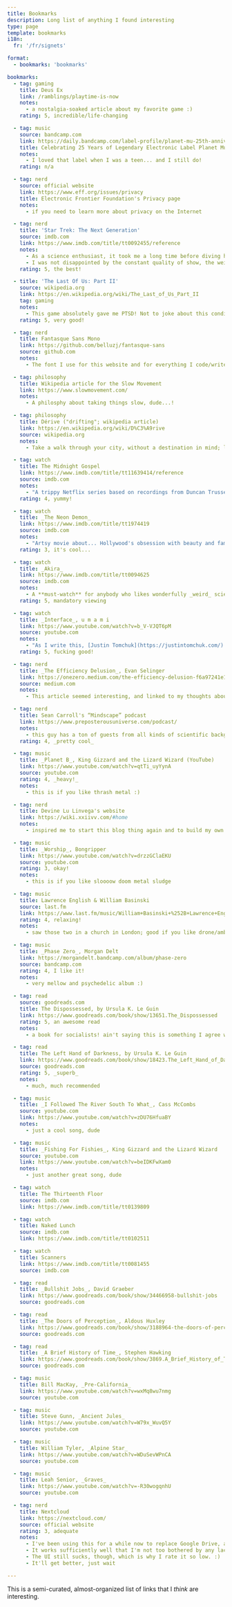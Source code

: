 ```yaml
---
title: Bookmarks
description: Long list of anything I found interesting
type: page
template: bookmarks
i18n:
  fr: '/fr/signets'

format:
  - bookmarks: 'bookmarks'

bookmarks:
  - tag: gaming
    title: Deus Ex
    link: /ramblings/playtime-is-now
    notes:
      - a nostalgia-soaked article about my favorite game :)
    rating: 5, incredible/life-changing

  - tag: music
    source: bandcamp.com
    link: https://daily.bandcamp.com/label-profile/planet-mu-25th-anniversary-guide
    title: Celebrating 25 Years of Legendary Electronic Label Planet Mu
    notes:
      - I loved that label when I was a teen... and I still do!
    rating: n/a

  - tag: nerd
    source: official website
    link: https://www.eff.org/issues/privacy
    title: Electronic Frontier Foundation's Privacy page
    notes:
      - if you need to learn more about privacy on the Internet

  - tag: nerd
    title: 'Star Trek: The Next Generation'
    source: imdb.com
    link: https://www.imdb.com/title/tt0092455/reference
    notes:
      - As a science enthusiast, it took me a long time before diving head-first into Star Trek!
      - I was not disappointed by the constant quality of show, the weirdness of it all, the old-schoolness of it (the ’90s!), the humanism of it all
    rating: 5, the best!

  - title: 'The Last Of Us: Part II'
    source: wikipedia.org
    link: https://en.wikipedia.org/wiki/The_Last_of_Us_Part_II
    tag: gaming
    notes:
      - This game absolutely gave me PTSD! Not to joke about this condition, though... the graphic violence and tortured characters often made me feel really bad for the people living in this world.
    rating: 5, very good!

  - tag: nerd
    title: Fantasque Sans Mono
    link: https://github.com/belluzj/fantasque-sans
    source: github.com
    notes:
      - The font I use for this website and for everything I code/write/script in!

  - tag: philosophy
    title: Wikipedia article for the Slow Movement
    link: https://www.slowmovement.com/
    notes:
      - A philosphy about taking things slow, dude...!

  - tag: philosophy
    title: Dérive ("drifting"; wikipedia article)
    link: https://en.wikipedia.org/wiki/D%C3%A9rive
    source: wikipedia.org
    notes:
      - Take a walk through your city, without a destination in mind; let your mind wander, let your body follow, roam around this (urban?) landscape and discover new things

  - tag: watch
    title: The Midnight Gospel
    link: https://www.imdb.com/title/tt11639414/reference
    source: imdb.com
    notes:
      - "A trippy Netflix series based on recordings from Duncan Trussell's podcast, with awesome animations!"
    rating: 4, yummy!

  - tag: watch
    title: _The Neon Demon_
    link: https://www.imdb.com/title/tt1974419
    source: imdb.com
    notes:
      - "Artsy movie about... Hollywood's obsession with beauty and fame, I think? (was probably too high while watching it)"
    rating: 3, it's cool...

  - tag: watch
    title: _Akira_
    link: https://www.imdb.com/title/tt0094625
    source: imdb.com
    notes:
      - A **must-watch** for anybody who likes wonderfully _weird_ science-fiction
    rating: 5, mandatory viewing

  - tag: watch
    title: _Interface_, u m a m i
    link: https://www.youtube.com/watch?v=b_V-VJQT6pM
    source: youtube.com
    notes:
      - "As I write this, [Justin Tomchuk](https://justintomchuk.com/) is working on the last two episodes of this brilliant animated series. It's **fucking good**."
    rating: 5, fucking good!

  - tag: nerd
    title: _The Efficiency Delusion_, Evan Selinger
    link: https://onezero.medium.com/the-efficiency-delusion-f6a97241e1e1
    source: medium.com
    notes:
      - This article seemed interesting, and linked to my thoughts about the _slow movement_ and how I should adopt a leisurely pace to stay focused on what's real

  - tag: nerd
    title: Sean Carroll's “Mindscape” podcast
    link: https://www.preposterousuniverse.com/podcast/
    notes:
      - this guy has a ton of guests from all kinds of scientific backgrounds. He's got a nice voice and is a good interviewer.
    rating: 4, _pretty cool_

  - tag: music
    title: _Planet B_, King Gizzard and the Lizard Wizard (YouTube)
    link: https://www.youtube.com/watch?v=qtTi_uyYynA
    source: youtube.com
    rating: 4, _heavy!_
    notes:
      - this is if you like thrash metal :)

  - tag: nerd
    title: Devine Lu Linvega's website
    link: https://wiki.xxiivv.com/#home
    notes:
      - inspired me to start this blog thing again and to build my own tools

  - tag: music
    title: _Worship_, Bongripper
    link: https://www.youtube.com/watch?v=drzzGClaEKU
    source: youtube.com
    rating: 3, okay!
    notes:
      - this is if you like sloooow doom metal sludge

  - tag: music
    title: Lawrence English & William Basinski
    source: last.fm
    link: https://www.last.fm/music/William+Basinski+%252B+Lawrence+English
    rating: 4, relaxing!
    notes:
      - saw those two in a church in London; good if you like drone/ambient music

  - tag: music
    title: _Phase Zero_, Morgan Delt
    link: https://morgandelt.bandcamp.com/album/phase-zero
    source: bandcamp.com
    rating: 4, I like it!
    notes:
      - very mellow and psychedelic album :)

  - tag: read
    source: goodreads.com
    title: The Dispossessed, by Ursula K. Le Guin
    link: https://www.goodreads.com/book/show/13651.The_Dispossessed
    rating: 5, an awesome read
    notes:
      - a book for socialists! ain't saying this is something I agree with! (but maybe I do)

  - tag: read
    title: The Left Hand of Darkness, by Ursula K. Le Guin
    link: https://www.goodreads.com/book/show/18423.The_Left_Hand_of_Darkness
    source: goodreads.com
    rating: 5, _superb_
    notes:
      - much, much recommended

  - tag: music
    title: _I Followed The River South To What_, Cass McCombs
    source: youtube.com
    link: https://www.youtube.com/watch?v=zDU76HfuaBY
    notes:
      - just a cool song, dude

  - tag: music
    title: _Fishing For Fishies_, King Gizzard and the Lizard Wizard
    source: youtube.com
    link: https://www.youtube.com/watch?v=beIDKFwXam0
    notes:
      - just another great song, dude

  - tag: watch
    title: The Thirteenth Floor
    source: imdb.com
    link: https://www.imdb.com/title/tt0139809

  - tag: watch
    title: Naked Lunch
    source: imdb.com
    link: https://www.imdb.com/title/tt0102511

  - tag: watch
    title: Scanners
    link: https://www.imdb.com/title/tt0081455
    source: imdb.com

  - tag: read
    title: _Bullshit Jobs_, David Graeber
    link: https://www.goodreads.com/book/show/34466958-bullshit-jobs
    source: goodreads.com

  - tag: read
    title: _The Doors of Perception_, Aldous Huxley
    link: https://www.goodreads.com/book/show/3188964-the-doors-of-perception
    source: goodreads.com

  - tag: read
    title: _A Brief History of Time_, Stephen Hawking
    link: https://www.goodreads.com/book/show/3869.A_Brief_History_of_Time
    source: goodreads.com

  - tag: music
    title: Bill MacKay, _Pre-California_
    link: https://www.youtube.com/watch?v=wxMq8wu7nmg
    source: youtube.com

  - tag: music
    title: Steve Gunn, _Ancient Jules_
    link: https://www.youtube.com/watch?v=W79x_WuvQ5Y
    source: youtube.com

  - tag: music
    title: William Tyler, _Alpine Star_
    link: https://www.youtube.com/watch?v=WDuSevWPnCA
    source: youtube.com

  - tag: music
    title: Leah Senior, _Graves_
    link: https://www.youtube.com/watch?v=-R30wogqnhU
    source: youtube.com

  - tag: nerd
    title: Nextcloud
    link: https://nextcloud.com/
    source: official website
    rating: 3, adequate
    notes:
      - I've been using this for a while now to replace Google Drive, and Google Calendar
      - It works sufficiently well that I'm not too bothered by any lack of feature (in fact, there's such a big “app” ecosystem that there's surely an app for your needs)
      - The UI still sucks, though, which is why I rate it so low. :)
      - It'll get better, just wait

---
```


This is a semi-curated, almost-organized list of links that I *think* are interesting.